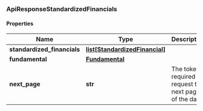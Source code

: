 ### ApiResponseStandardizedFinancials

#### Properties
Name | Type | Description | Notes
------------ | ------------- | ------------- | -------------
**standardized_financials** | [**list[StandardizedFinancial]**](StandardizedFinancial.md) |  | [optional] 
**fundamental** | [**Fundamental**](Fundamental.md) |  | [optional] 
**next_page** | **str** | The token required to request the next page of the data | [optional] 



